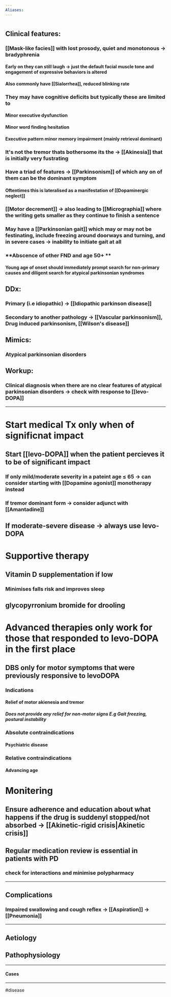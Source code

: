 ```yaml
---
Aliases:
---
```

# 
## Clinical features:
### [[Mask-like facies]] with lost prosody, quiet and monotonous -> bradyphrenia 
#### Early on they can still laugh -> just the default facial muscle tone and engagement of expressive behaviors is altered 
#### Also commonly have [[Sialorrhea]], reduced blinking rate 
### They may have cognitive deficits but typically these are limited to
#### Minor executive dysfunction
#### Minor word finding hesitation
#### Executive pattern minor memory impairment (mainly retrieval dominant)
### It's not the tremor thats bothersome its the -> [[Akinesia]] that is initially very fustrating 
### Have a triad of features -> [[Parkinsonism]] of which any on of them can be the dominant symptom
#### Oftentimes this is lateralised as a manifestation of [[Dopaminergic neglect]]
### [[Motor decrement]] -> also leading to [[Micrographia]] where the writing gets smaller as they continue to finish a sentence
### May have a [[Parkinsonian gait]] which may or may not be festinating, include freezing around doorways and turning, and in severe cases -> inability to initiate gait at all 
### **Abscence of other FND and age 50+ **
#### Young age of onset should immediately prompt search for non-primary causes and diligent search for atypical parkinsonian syndromes
## DDx:
### Primary (i.e idiopathic) -> [[Idiopathic parkinson disease]]
### Secondary to another pathology -> [[Vascular parkinsonism]], Drug induced parkinsonism, [[Wilson's disease]]
## Mimics:
### Atypical parkinsonian disorders
## Workup:
### Clinical diagnosis when there are no clear features of atypical parkinsonian disorders -> check with response to [[levo-DOPA]]
---
# Start medical Tx only when of significnat impact
## Start [[levo-DOPA]] when the patient percieves it to be of significant impact
### If only mild/moderate severity in a pateint age ≤ 65 -> can consider starting with [[Dopamine agonist]] monotherapy instead 
### If tremor dominant form -> consider adjunct with [[Amantadine]]
## If moderate-severe disease -> always use levo-DOPA 
# Supportive therapy
## Vitamin D supplementation if low
### Minimises falls risk and improves sleep
## glycopyrronium bromide for drooling
# Advanced therapies only work for those that responded to levo-DOPA in the first place
## DBS only for motor symptoms that were previously responsive to levoDOPA
### Indications
#### Relief of motor akienesia and tremor
##### Does not provide any relief for non-motor signs E.g Gait freezing, postural instability
### Absolute contraindications
#### Psychiatric disease
### Relative contraindications
#### Advancing age
# Monitering
## Ensure adherence and education about what happens if the drug is suddenyl stopped/not absorbed -> [[Akinetic-rigid crisis|Akinetic crisis]]
## Regular medication review is essential in patients with PD
### check for interactions and minimise polypharmacy

---
## Complications
### Impaired swallowing and cough reflex -> [[Aspiration]] -> [[Pneumonia]]

---
## Aetiology
## Pathophysiology

---
#### Cases


---
#disease 
